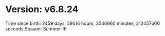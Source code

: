# Version: v6.8.24
Time since birth: 2459 days, 59016 hours, 3540960 minutes, 212457600 seconds
Season: Summer ☀️
